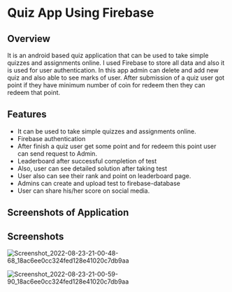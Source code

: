 
# Quiz App Using Firebase


## Overview
It is an android based quiz application that can be used to take simple quizzes and assignments online. I used Firebase to store all data and also it is used for user authentication. In this app admin can delete and add new quiz and also able to see marks of user. After submission of a quiz user got point if they have minimum number of coin for redeem then they can redeem that point.      
## Features
* It can be used to take simple quizzes and assignments online.
* Firebase authentication
* After finish a quiz user get some point and for redeem this point user can send request to Admin.
* Leaderboard after successful completion of test
* Also, user can see detailed solution after taking test
* User also can see their rank and point on leaderboard page.
* Admins can create and upload test to firebase-database
* User can share his/her score on social media.


## Screenshots of Application



## Screenshots

![Screenshot_2022-08-23-21-00-48-68_18ac6ee0cc324fed128e41020c7db9aa](https://user-images.githubusercontent.com/104937067/186221928-0490af41-09c9-4aba-a02a-473def2c6246.jpg)


![Screenshot_2022-08-23-21-00-59-90_18ac6ee0cc324fed128e41020c7db9aa](https://user-images.githubusercontent.com/104937067/186221287-161ba705-f3a0-42d2-ba52-aa6d40d6101d.jpg)



